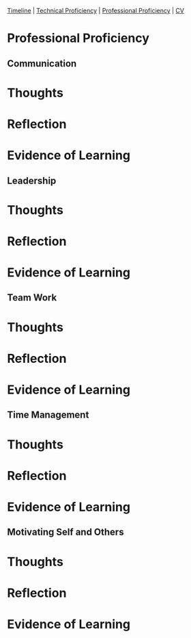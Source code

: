 [Timeline](index.md) | [Technical Proficiency](technical.md) | [Professional Proficiency](professional.md) | [CV](cv.md)

# Professional Proficiency

## Communication
# Thoughts
# Reflection
# Evidence of Learning

## Leadership
# Thoughts
# Reflection
# Evidence of Learning

## Team Work
# Thoughts
# Reflection
# Evidence of Learning

## Time Management
# Thoughts
# Reflection
# Evidence of Learning

## Motivating Self and Others
# Thoughts
# Reflection
# Evidence of Learning

